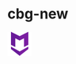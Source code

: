 # cbg-new

![alt text](https://github.com/adam-p/markdown-here/raw/master/src/common/images/icon48.png "Logo Title Text 1")
